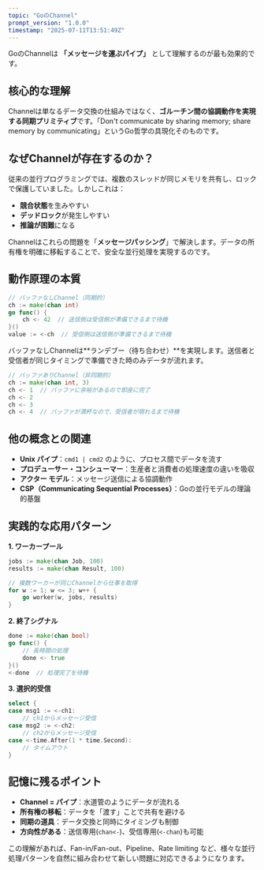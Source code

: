 ```yaml
---
topic: "GoのChannel"
prompt_version: "1.0.0"
timestamp: "2025-07-11T13:51:49Z"
---
```


GoのChannelは **「メッセージを運ぶパイプ」** として理解するのが最も効果的です。

## 核心的な理解

Channelは単なるデータ交換の仕組みではなく、**ゴルーチン間の協調動作を実現する同期プリミティブ**です。「Don't communicate by sharing memory; share memory by communicating」というGo哲学の具現化そのものです。

## なぜChannelが存在するのか？

従来の並行プログラミングでは、複数のスレッドが同じメモリを共有し、ロックで保護していました。しかしこれは：
- **競合状態**を生みやすい
- **デッドロック**が発生しやすい
- **推論が困難**になる

Channelはこれらの問題を「**メッセージパッシング**」で解決します。データの所有権を明確に移転することで、安全な並行処理を実現するのです。

## 動作原理の本質

```go
// バッファなしChannel（同期的）
ch := make(chan int)
go func() {
    ch <- 42  // 送信側は受信側が準備できるまで待機
}()
value := <-ch  // 受信側は送信側が準備できるまで待機
```

バッファなしChannelは**ランデブー（待ち合わせ）**を実現します。送信者と受信者が同じタイミングで準備できた時のみデータが流れます。

```go
// バッファありChannel（非同期的）
ch := make(chan int, 3)
ch <- 1  // バッファに余裕があるので即座に完了
ch <- 2
ch <- 3
ch <- 4  // バッファが満杯なので、受信者が現れるまで待機
```

## 他の概念との関連

- **Unix パイプ**：`cmd1 | cmd2` のように、プロセス間でデータを流す
- **プロデューサー・コンシューマー**：生産者と消費者の処理速度の違いを吸収
- **アクター モデル**：メッセージ送信による協調動作
- **CSP（Communicating Sequential Processes）**：Goの並行モデルの理論的基盤

## 実践的な応用パターン

**1. ワーカープール**
```go
jobs := make(chan Job, 100)
results := make(chan Result, 100)

// 複数ワーカーが同じChannelから仕事を取得
for w := 1; w <= 3; w++ {
    go worker(w, jobs, results)
}
```

**2. 終了シグナル**
```go
done := make(chan bool)
go func() {
    // 長時間の処理
    done <- true
}()
<-done  // 処理完了を待機
```

**3. 選択的受信**
```go
select {
case msg1 := <-ch1:
    // ch1からメッセージ受信
case msg2 := <-ch2:
    // ch2からメッセージ受信
case <-time.After(1 * time.Second):
    // タイムアウト
}
```

## 記憶に残るポイント

- **Channel = パイプ**：水道管のようにデータが流れる
- **所有権の移転**：データを「渡す」ことで共有を避ける
- **同期の道具**：データ交換と同時にタイミングも制御
- **方向性がある**：送信専用(`chan<-`)、受信専用(`<-chan`)も可能

この理解があれば、Fan-in/Fan-out、Pipeline、Rate limiting など、様々な並行処理パターンを自然に組み合わせて新しい問題に対応できるようになります。
